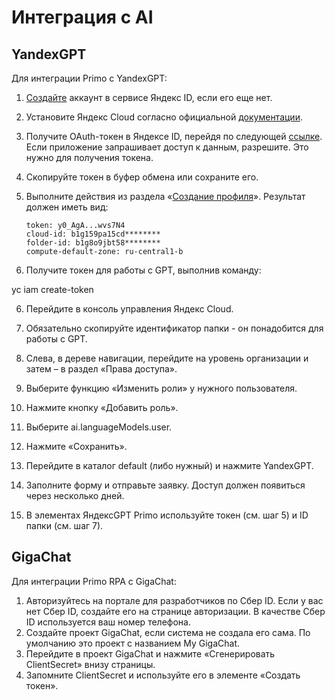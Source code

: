 # Интеграция с AI

## YandexGPT

Для интеграции Primo с YandexGPT:
1.	[Создайте](https://passport.yandex.ru/registration) аккаунт в сервисе Яндекс ID, если его еще нет.
2.	Установите Яндекс Cloud согласно официальной [документации](https://cloud.yandex.ru/ru/docs/cli/quickstart#install). 
3.	Получите OAuth-токен в Яндексе ID, перейдя по следующей [ссылке](https://oauth.yandex.ru/authorize?response_type=token&client_id=1a6990aa636648e9b2ef855fa7bec2fb). Если приложение запрашивает доступ к данным, разрешите. Это нужно для получения токена.
4.	Скопируйте токен в буфер обмена или сохраните его.
5.	Выполните действия из раздела «[Создание профиля](https://cloud.yandex.ru/docs/cli/quickstart?#initialize)». Результат должен иметь вид:
    ```
    token: y0_AgA...wvs7N4
    cloud-id: b1g159pa15cd********
    folder-id: b1g8o9jbt58********
    compute-default-zone: ru-central1-b
    ```

6.	Получите токен для работы с GPT, выполнив команду:

yc iam create-token 

6.	Перейдите в консоль управления Яндекс Cloud. 
7.	Обязательно скопируйте идентификатор папки - он понадобится для работы с GPT. 
 
8.	Слева, в дереве навигации, перейдите на уровень организации и затем – в раздел «Права доступа». 
9.	Выберите функцию «Изменить роли» у нужного пользователя.
 
10.	Нажмите кнопку «Добавить роль».
 
11.	Выберите ai.languageModels.user.
 
12.	Нажмите «Сохранить».
13.	Перейдите в каталог default (либо нужный) и нажмите YandexGPT.
 
14.	Заполните форму и отправьте заявку. Доступ должен появиться через несколько дней.
15.	В элементах ЯндексGPT Primo используйте токен (см. шаг 5) и ID папки (см. шаг 7).

## GigaChat

Для интеграции Primo RPA с GigaChat:
1.	Авторизуйтесь на портале для разработчиков по Сбер ID. Если у вас нет Сбер ID, создайте его на странице авторизации.  В качестве Сбер ID используется ваш номер телефона. 
2.	Создайте проект GigaChat, если система не создала его сама. По умолчанию это проект с названием My GigaChat.
3.	Перейдите в проект GigaChat и нажмите «Сгенерировать ClientSecret» внизу страницы.
4.	Запомните ClientSecret и используйте его в элементе «Создать токен».  


